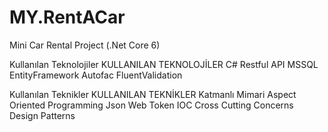 # MY.RentACar
Mini Car Rental Project (.Net Core 6)

Kullanılan Teknolojiler
KULLANILAN TEKNOLOJİLER
C#
Restful API
MSSQL
EntityFramework
Autofac
FluentValidation

Kullanılan Teknikler
KULLANILAN TEKNİKLER
Katmanlı Mimari
Aspect Oriented Programming
Json Web Token
IOC
Cross Cutting Concerns
Design Patterns
